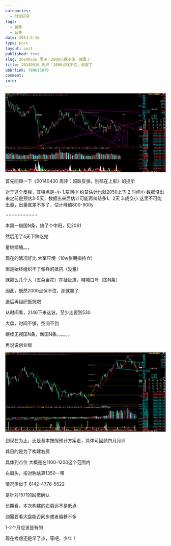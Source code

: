 ```yaml
---
categories:
  - 时空研究
tags:
  - 股票
  - 证券
date: 2014-5-16
type: post
layout: post
published: true
slug: 20140516 周评：2000点保不住，就罢了
title: 20140516 周评：2000点保不住，就罢了
abbrlink: 789615070
comment:
info:
---
```

![20140516-0](/images/20140516-0.gif)

首先回顾一下《20140430 周评：超跌反弹，别晾在上影》的提示


对于这个反弹，其特点是-小
1.空间小  约莫估计也就2050上下
2.时间小  数据没出来之前是预估3-5天，数据出来后估计可能再纠结多1、2天
3.成交小  这里不可能出量，出量就差不多了，估计峰值800-900y

===========

本周一借国N条，搞了个中阳，见2061

然后用了4天下跌吃完

量继续缩。。。


现在的情况好比 大军压境（10w张期指持仓）

但是始终组织不了像样的抵抗（没量）

就那么几个人（五朵金花）在扯扯旗，喊喊口号（国N条）

因此，既然2000点保不住，那就罢了

退后再组织抵抗吧

从时间看，2146下来这波，至少走要到530


大盘，时间不够，空间不到

继续无视国N条，新国N条。。。。。。


再说说创业板

![20140516-1](/images/20140516-1.gif)


到现在为止，还是基本按照预计方案走，具体可回顾四月月评

其目的是为了构建右肩

具体到点位 大概是在1100-1200这个范围内

右肩头，按对称估算1350一带

情况类似于 6142-4778-5522

是针对1571的回撤确认

长期看，本次构建的右肩远不是低点

则需要看大盘能否同步或者偏移不多

1-2个月应该是有的

现在考虑还是早了点，等吧，少年！